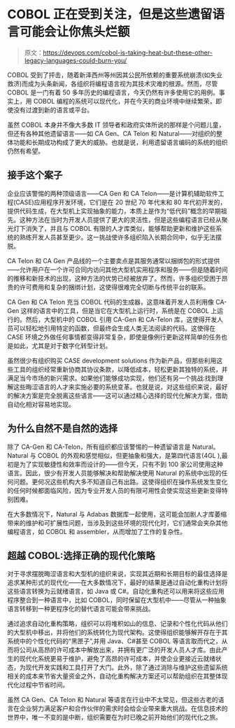 # COBOL 正在受到关注，但是这些遗留语言可能会让你焦头烂额

> 原文：<https://devops.com/cobol-is-taking-heat-but-these-other-legacy-languages-could-burn-you/>

COBOL 受到了抨击，随着新泽西州等州因其公民所依赖的重要系统崩溃(如失业救济)而成为头条新闻，各组织将编程语言视为其技术灾难的根源。然而，尽管 COBOL 是一门有着 50 多年历史的编程语言，今天仍然有许多使用它的用例。事实上，用 COBOL 编程的系统可以现代化，并在今天的商业环境中继续繁荣，即使没有过渡到新的语言或平台。

虽然 COBOL 本身并不像大多数 IT 领导者和政府实体所说的那样是个问题儿童，但还有各种其他遗留语言——如 CA Gen、CA Telon 和 Natural——对组织的整体功能和长期成功构成了更大的威胁。也就是说，利用遗留语言编码的系统的组织仍然有希望。

## 接手这个案子

企业应该警惕的两种顶级语言——CA Gen 和 CA Telon——是计算机辅助软件工程(CASE)应用程序开发环境，它们是在 20 世纪 70 年代末和 80 年代初开发的，提供代码生成，在大型机上实现抽象的能力，本质上是作为“低代码”概念的早期祖先。这种方法在当时为开发人员提供了更大的灵活性，但是这些编程语言已经从聚光灯下消失了，并且与 COBOL 有限的人才库类似，能够帮助更新和维护这些系统的熟练开发人员甚至更少。这一挑战使许多组织陷入长期合同中，似乎无法摆脱。

CA Telon 和 CA Gen 产品线的一个主要卖点是其服务通常以捆绑包的形式提供——允许用户在一个许可合同内访问其他大型机实用程序和服务——但是随着时间的推移和新技术的出现，这种方法的优势已经被放弃了。然而，许多组织受困于昂贵的许可费用和复杂的捆绑计划，这使得很难完全切断与传统平台的联系。

CA Gen 和 CA Telon 充当 COBOL 代码的生成器，这意味着开发人员利用像 CA-Gen 这样的语言中的工具，但是当它在大型机上运行时，系统是在 COBOL 上运行的。然后，大型机中的 COBOL 引用 CA-Gen 和 CA-Telon 库，这使得开发人员可以轻松地引用特定的函数，但最终会生成人类无法阅读的代码。这使得在 CASE 环境之外做任何事情都变得非常复杂，即使是像例行更新这样简单的任务也是如此，尤其是对于数字化转型计划。

虽然很少有组织购买 CASE development solutions 作为新产品，但那些利用这些工具的组织经常重新协商其协议条款，以降低成本，轻松更新其独特的系统，并满足当今市场的新兴需求。如果他们能够成功实现，他们还有另一个挑战:找到理解这些晦涩语言的人才来实施必要的系统变革。也就是说，对这些组织来说，最好的解决方案是完全脱离这些语言——这可以通过精心选择的现代化解决方案，借助自动化相对容易地实现。

## 为什么自然不是自然的选择

除了 CA-Gen 和 CA-Telon，所有组织都应该警惕的一种遗留语言是 Natural。Natural 与 COBOL 的外观和感觉相似，但更抽象和强大，是第四代语言(4GL ),最初是为了实现敏捷性和效率而设计的——但今天，只有不到 100 家公司使用这种语言。因此，很少有开发人员能够解决和帮助解决使用 Natural 的系统中出现的任何问题。更何况这些机构大多不知道自己有出路。这使得组织在操作系统发生变化的任何时候都面临风险，因为专业开发人员的有限可用性会使实现这些更新变得特别困难。

在大多数情况下，Natural 与 Adabas 数据库一起使用，这可能会加剧人才库萎缩带来的维护和可扩展性问题，当涉及到这些环境的现代化时，它们通常会夹杂其他编程语言，如 COBOL 和 assembler，从而增加了工作的复杂性。

## 超越 COBOL:选择正确的现代化策略

对于寻求摆脱晦涩语言和大型机的组织来说，实现其近期和长期目标的最佳选择是追求某种形式的现代化——在大多数情况下，最好的结果是通过自动化重构计划将这些语言转换为云就绪语言，如 Java 或 C#。自动化重构还可以用来将这些应用程序整合到一种语言中，比如 COBOL，同时保留在大型机中——尽管从一种抽象语言转移到一种更程序化的替代语言可能会带来挑战。

通过追求自动化重构策略，组织可以将堆积如山的信息、记录和个性化代码从他们的大型机中移出，并将他们的系统转化为现代架构。这使得组织能够解开存在于其系统中的个性化代码的“黑匣子”,并用 Java、C#甚至 COBOL 等语言取而代之，从而将公司从高昂的许可成本中解放出来，并拥有更广泛的开发人员人才库。由此产生的现代化系统更易于维护，避免了高昂的许可成本，并使企业更接近云就绪状态，为现代开发实践和工具打开了大门。此外，除了通过消除与维护这些遗留系统相关的成本来节省大量资金之外，自动化重构解决方案还可以帮助组织在其整体现代化过程中节省时间。

虽然 CA Gen、CA Telon 和 Natural 等语言在行业中不太常见，但这些古老的语言在企业努力满足客户和合作伙伴的需求时会给企业带来重大挑战。在信息技术的世界中，唯一不变的是中断，组织需要在为时已晚之前开始他们的现代化之旅。